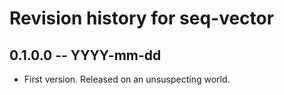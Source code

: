 # Revision history for seq-vector

## 0.1.0.0  -- YYYY-mm-dd

* First version. Released on an unsuspecting world.
